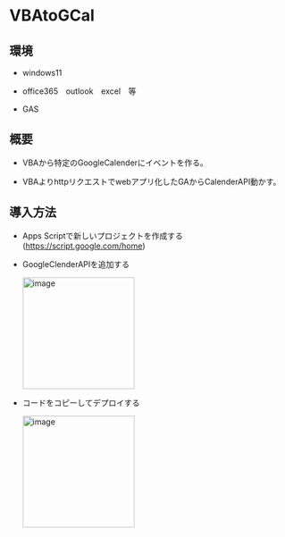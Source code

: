 
# VBAtoGCal

## 環境

* windows11

* office365　outlook　excel　等

* GAS

## 概要

* VBAから特定のGoogleCalenderにイベントを作る。

* VBAよりhttpリクエストでwebアプリ化したGAからCalenderAPI動かす。

## 導入方法
* Apps Scriptで新しいプロジェクトを作成する(https://script.google.com/home)

* GoogleClenderAPIを追加する

  <img width="200" alt="image" src="https://github.com/kuma6082/VBAtoGCal/assets/89393398/767779ca-23b7-4466-ad32-654fcd16c81a">

* コードをコピーしてデプロイする

  <img width="200" alt="image" src="https://github.com/kuma6082/VBAtoGCal/assets/89393398/abce44d3-75b7-4c72-8b3e-2e64ba4817bb">



